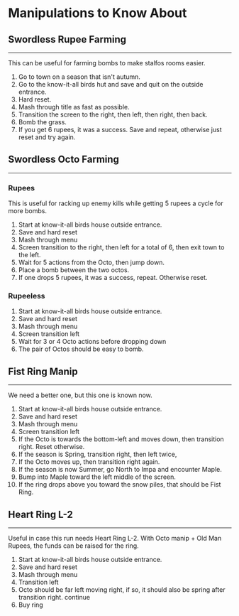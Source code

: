 # Manipulations to Know About
## Swordless Rupee Farming
---
This can be useful for farming bombs to make stalfos rooms easier.

1. Go to town on a season that isn't autumn.
2. Go to the know-it-all birds hut and save and quit on the outside entrance.
3. Hard reset.
4. Mash through title as fast as possible.
5. Transition the screen to the right, then left, then right, then back.
6. Bomb the grass.
7. If you get 6 rupees, it was a success. Save and repeat, otherwise just reset and try again.

## Swordless Octo Farming
---
### Rupees
This is useful for racking up enemy kills while getting 5 rupees a cycle for more bombs.

1. Start at know-it-all birds house outside entrance.
2. Save and hard reset
3. Mash through menu
4. Screen transition to the right, then left for a total of 6, then exit town to the left.
5. Wait for 5 actions from the Octo, then jump down.
6. Place a bomb between the two octos.
7. If one drops 5 rupees, it was a success, repeat. Otherwise reset.

### Rupeeless
1. Start at know-it-all birds house outside entrance.
2. Save and hard reset
3. Mash through menu
4. Screen transition left
5. Wait for 3 or 4 Octo actions before dropping down
6. The pair of Octos should be easy to bomb.


## Fist Ring Manip
---
We need a better one, but this one is known now.

1. Start at know-it-all birds house outside entrance.
2. Save and hard reset
3. Mash through menu
4. Screen transition left
5. If the Octo is towards the bottom-left and moves down, then transition right. Reset otherwise.
6. If the season is Spring, transition right, then left twice,
7. If the Octo moves up, then transition right again.
8. If the season is now Summer, go North to Impa and encounter Maple.
9. Bump into Maple toward the left middle of the screen.
10. If the ring drops above you toward the snow piles, that should be Fist Ring.


## Heart Ring L-2
---
Useful in case this run needs Heart Ring L-2. With Octo manip + Old Man Rupees, the funds can be raised for the ring.

1. Start at know-it-all birds house outside entrance.
2. Save and hard reset
3. Mash through menu
4. Transition left
5. Octo should be far left moving right, if so, it should also be spring after transition right. continue
5. Buy ring
